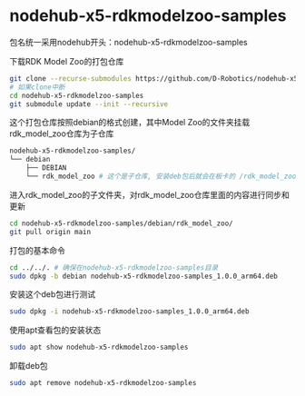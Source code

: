 # nodehub-x5-rdkmodelzoo-samples
包名统一采用nodehub开头：nodehub-x5-rdkmodelzoo-samples

下载RDK Model Zoo的打包仓库
```bash
git clone --recurse-submodules https://github.com/D-Robotics/nodehub-x5-rdkmodelzoo-samples.git
# 如果clone中断
cd nodehub-x5-rdkmodelzoo-samples
git submodule update --init --recursive
```
这个打包仓库按照debian的格式创建，其中Model Zoo的文件夹挂载rdk_model_zoo仓库为子仓库
```bash
nodehub-x5-rdkmodelzoo-samples/
└── debian
    ├── DEBIAN
    └── rdk_model_zoo # 这个是子仓库, 安装deb包后就会在板卡的 /rdk_model_zoo 文件夹
```

进入rdk_model_zoo的子文件夹，对rdk_model_zoo仓库里面的内容进行同步和更新
```bash
cd nodehub-x5-rdkmodelzoo-samples/debian/rdk_model_zoo/
git pull origin main
```

打包的基本命令
```bash
cd ../../. # 确保在nodehub-x5-rdkmodelzoo-samples目录
sudo dpkg -b debian nodehub-x5-rdkmodelzoo-samples_1.0.0_arm64.deb
```

安装这个deb包进行测试
```bash
sudo dpkg -i nodehub-x5-rdkmodelzoo-samples_1.0.0_arm64.deb
```

使用apt查看包的安装状态
```bash
sudo apt show nodehub-x5-rdkmodelzoo-samples
```

卸载deb包
```bash
sudo apt remove nodehub-x5-rdkmodelzoo-samples
```